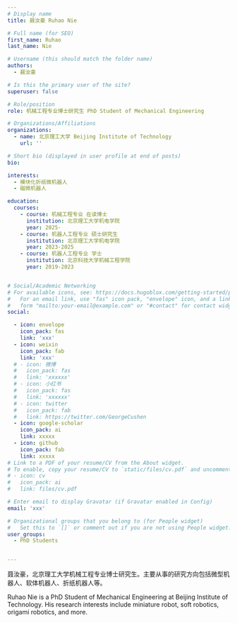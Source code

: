 ```yaml
---
# Display name
title: 聂汝豪 Ruhao Nie

# Full name (for SEO)
first_name: Ruhao
last_name: Nie

# Username (this should match the folder name)
authors:
  - 聂汝豪

# Is this the primary user of the site?
superuser: false

# Role/position
role: 机械工程专业博士研究生 PhD Student of Mechanical Engineering

# Organizations/Affiliations
organizations:
  - name: 北京理工大学 Beijing Institute of Technology
    url: ''

# Short bio (displayed in user profile at end of posts)
bio: 

interests:
  - 模块化折纸微机器人
  - 磁微机器人

education:
  courses:
    - course: 机械工程专业 在读博士
      institution: 北京理工大学机电学院
      year: 2025-
    - course: 机器人工程专业 硕士研究生
      institution: 北京理工大学机电学院
      year: 2023-2025
    - course: 机器人工程专业 学士
      institution: 北京科技大学机械工程学院
      year: 2019-2023


# Social/Academic Networking
# For available icons, see: https://docs.hugoblox.com/getting-started/page-builder/#icons
#   For an email link, use "fas" icon pack, "envelope" icon, and a link in the
#   form "mailto:your-email@example.com" or "#contact" for contact widget.
social:

  - icon: envelope
    icon_pack: fas
    link: 'xxx'
  - icon: weixin
    icon_pack: fab
    link: 'xxx'
  # - icon: 微博
  #   icon_pack: fas
  #   link: 'xxxxxx'
  # - icon: 小红书
  #   icon_pack: fas
  #   link: 'xxxxxx'
  # - icon: twitter
  #   icon_pack: fab
  #   link: https://twitter.com/GeorgeCushen
  - icon: google-scholar
    icon_pack: ai
    link: xxxxx
  - icon: github
    icon_pack: fab
    link: xxxxx
# Link to a PDF of your resume/CV from the About widget.
# To enable, copy your resume/CV to `static/files/cv.pdf` and uncomment the lines below.
# - icon: cv
#   icon_pack: ai
#   link: files/cv.pdf

# Enter email to display Gravatar (if Gravatar enabled in Config)
email: 'xxx'

# Organizational groups that you belong to (for People widget)
#   Set this to `[]` or comment out if you are not using People widget.
user_groups:
  - PhD Students


---
```


聂汝豪，北京理工大学机械工程专业博士研究生。主要从事的研究方向包括微型机器人、软体机器人、折纸机器人等。

 Ruhao Nie is a PhD Student of Mechanical Engineering at Beijing Institute of Technology. His research interests include miniature robot, soft robotics, origami robotics, and more.





 

